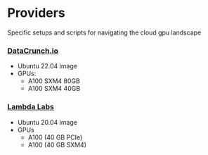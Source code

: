 # Providers

Specific setups and scripts for navigating the cloud gpu landscape


### [DataCrunch.io](https://datacrunch.io)

- Ubuntu 22.04 image
- GPUs:
  - A100 SXM4 80GB
  - A100 SXM4 40GB

### [Lambda Labs](https://cloud.lambdalabs.com)

- Ubuntu 20.04 image
- GPUs 
  - A100 (40 GB PCIe)
  - A100 (40 GB SXM4)

